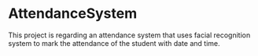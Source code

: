 # AttendanceSystem
This project is regarding an attendance system that uses facial recognition system to mark the attendance of the student with date and time.
